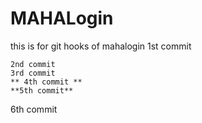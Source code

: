 # MAHALogin
this is for git hooks  of mahalogin
1st commit
```
2nd commit
3rd commit
** 4th commit **
**5th commit**
```
6th commit

